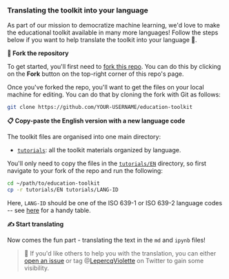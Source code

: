 ### Translating the toolkit into your language

As part of our mission to democratize machine learning, we'd love to make the educational toolkit available in many more languages! Follow the steps below if you want to help translate the toolkit into your language 🙏.

**🍴 Fork the repository**

To get started, you'll first need to [fork this repo](https://docs.github.com/en/get-started/quickstart/fork-a-repo). You can do this by clicking on the **Fork** button on the top-right corner of this repo's page.

Once you've forked the repo, you'll want to get the files on your local machine for editing. You can do that by cloning the fork with Git as follows:

```bash
git clone https://github.com/YOUR-USERNAME/education-toolkit
```

**📋 Copy-paste the English version with a new language code**

The toolkit files are organised into one main directory:

- [`tutorials`](https://github.com/huggingface/education-toolkit/tree/main/tutorials): all the toolkit materials organized by language.

You'll only need to copy the files in the [`tutorials/EN`](https://github.com/huggingface/education-toolkit/tree/main/tutorials/EN) directory, so first navigate to your fork of the repo and run the following:

```bash
cd ~/path/to/education-toolkit
cp -r tutorials/EN tutorials/LANG-ID
```

Here, `LANG-ID` should be one of the ISO 639-1 or ISO 639-2 language codes -- see [here](https://www.loc.gov/standards/iso639-2/php/code_list.php) for a handy table.

**✍️ Start translating**

Now comes the fun part - translating the text in the `md` and `ipynb` files!

> 🙋 If you'd like others to help you with the translation, you can either [open an issue](https://github.com/huggingface/education-toolkit/issues) or tag @[LepercqViolette](https://twitter.com/LepercqViolette)
 on Twitter to gain some visibility.